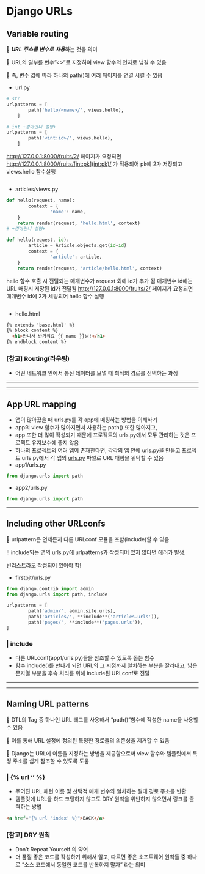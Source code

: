 # Django URLs



## Variable routing

🔸 ***URL 주소를 변수로 사용***하는 것을 의미

🔸 URL의 일부를 변수”<>”로 지정하여 view 함수의 인자로 넘길 수 있음

🔸 즉, 변수 값에 따라 하나의 path()에 여러 페이지를 연결 시킬 수 있음

- url.py

```python
# str
urlpatterns = [
		path('hello/<name>/', views.hello),
	]

# int +경아언니 설명+
urlpatterns = [
		path('<int:id>/', views.hello),
	]
```

http://127.0.0.1:8000/fruits/2/  페이지가 요청되면 http://127.0.0.1:8000/fruits/[int:pk](int:pk)/ 가 적용되어 pk에 2가 저장되고 views.hello 함수실행

```

```

- articles/views.py

```python
def hello(request, name):
		context = {
				'name': name,
	}
	return render(request, 'hello.html', context)
# +경아언니 설명+

def hello(request, id):
		article = Article.objects.get(id=id)
		context = {
				'article': article,
	}
	return render(request, 'article/hello.html', context)
```

hello 함수 호출 시 전달되는 매개변수가 request 외에 id가 추가 됨 매개변수 id에는 URL 매핑시 저장된 id가 전달됨 http://127.0.0.1:8000/fruits/2/ 페이지가 요청되면 매개변수 id에 2가 세팅되어 hello 함수 실행

```

```

- hello.html

```html
{% extends 'base.html' %}
{% block content %}
  <h1>만나서 반가워요 {{ name }}님!</h1>
{% endblock content %}
```

### [참고] Routing(라우팅)

- 어떤 네트워크 안에서 통신 데이터를 보낼 때 최적의 경로를 선택하는 과정

------

------

## App URL mapping

- 앱이 많아졌을 때 urls.py를 각 app에 매핑하는 방법을 이해하기
- app의 view 함수가 많아지면서 사용하는 path() 또한 많아지고,
- app 또한 더 많이 작성되기 때문에 프로젝트의 urls.py에서 모두 관리하는 것은 프로젝트 유지보수에 좋지 않음
- 하나의 프로젝트의 여러 앱이 존재한다면, 각각의 앱 안에 urls.py을 만들고 프로젝트 urls.py에서 각 앱의 [urls.py](http://urls.py) 파일로 URL 매핑을 위탁할 수 있음
- app1/urls.py

```python
from django.urls import path
```

- app2/urls.py

```python
from django.urls import path
```

------

## Including other URLconfs

🔸 urlpattern은 언제든지 다른 URLconf 모듈을 포함(include)할 수 있음

‼️ include되는 앱의 urls.py에 urlpatterns가 작성되어 있지 않다면 에러가 발생.

빈리스트라도 작성되어 있어야 함!

- firstpjt/urls.py

```python
from django.contrib import admin
from django.urls import path, include

urlpatterns = [
		path('admin/', admin.site.urls),
		path('articles/', **include**('articles.urls')),
		path('pages/', **include**('pages.urls')),
]
```

### | include

- 다른 URLconf(app1/urls.py)들을 참조할 수 있도록 돕는 함수
- 함수 include()를 만나게 되면 URL의 그 시점까지 일치하는 부분을 잘라내고, 남은 문자열 부분을 후속 처리를 위해 include된 URLconf로 전달



------

------

## Naming URL patterns

🔸 DTL의 Tag 중 하나인 URL 태그를 사용해서 “path()”함수에 작성한 name을 사용할 수 있음

🔸 이를 통해 URL 설정에 정의된 특정한 경로들의 의존성을 제거할 수 있음

🔸 Django는 URL에 이름을 지정하는 방법을 제공함으로써 view 함수와 템플릿에서 특정 주소를 쉽게 참조할 수 있도록 도움

### | {% url ‘’ %}

- 주어진 URL 패턴 이름 및 선택적 매개 변수와 일치하는 절대 경로 주소를 반환
- 템플릿에 URL을 하드 코딩하지 않고도 DRY 원칙을 위반하지 않으면서 링크를 출력하는 방법

```html
<a href="{% url 'index' %}">BACK</a>
```

### [참고] DRY 원칙

- Don’t Repeat Yourself 의 약어
- 더 품질 좋은 코드를 작성하기 위해서 알고, 따르면 좋은 소프트웨어 원칙들 중 하나로 “소스 코드에서 동일한 코드를 반복하지 말자” 라는 의미